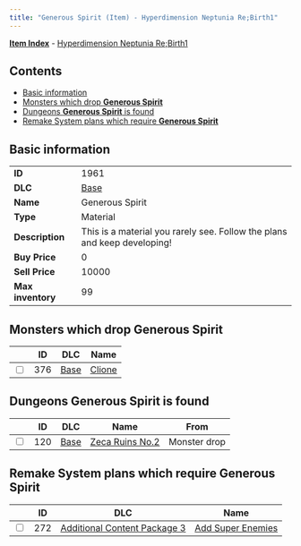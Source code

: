 ```yaml
---
title: "Generous Spirit (Item) - Hyperdimension Neptunia Re;Birth1"
---
```


[**Item Index**](/neptunia/rb1/item/index.html) - [Hyperdimension Neptunia Re;Birth1](/neptunia/rb1)

## Contents

- [Basic information](#basic-information)
- [Monsters which drop **Generous Spirit**](#monsters-which-drop-generous-spirit)
- [Dungeons **Generous Spirit** is found](#dungeons-generous-spirit-is-found)
- [Remake System plans which require **Generous Spirit**](#remake-system-plans-which-require-generous-spirit)

## Basic information

|   |   |
| -- | -- |
| **ID** | 1961 |
| **DLC** | [Base](/neptunia/rb1/dlc/1-base.html) |
| **Name** | Generous Spirit |
| **Type** | Material |
| **Description** | This is a material you rarely see. Follow the plans and keep developing! |
| **Buy Price** | 0 |
| **Sell Price** | 10000 |
| **Max inventory** | 99 |


## Monsters which drop **Generous Spirit**

|    | ID | DLC | Name |
| -- | -- | --- | ---- |
| <input type="checkbox" id="rb1-monster-1-376" class="trackbox" /> | 376 | [Base](/neptunia/rb1/dlc/1-base.html) | [Clione](/neptunia/rb1/monster/1-376-clione.html) |


## Dungeons **Generous Spirit** is found

|    | ID | DLC | Name | From |
| -- | -- | --- | ---- | ---- |
| <input type="checkbox" id="rb1-dungeon-1-120" class="trackbox" /> | 120 | [Base](/neptunia/rb1/dlc/1-base.html) | [Zeca Ruins No.2](/neptunia/rb1/dungeon/1-120-zeca-ruins-no-2.html) | Monster drop |


## Remake System plans which require **Generous Spirit**

|    | ID | DLC | Name |
| -- | -- | --- | ---- |
| <input type="checkbox" id="rb1-quest-12-272" class="trackbox" /> | 272 | [Additional Content Package 3](/neptunia/rb1/dlc/12-pack3.html) | [Add Super Enemies](/neptunia/rb1/quest/12-272-add-super-enemies.html) |
